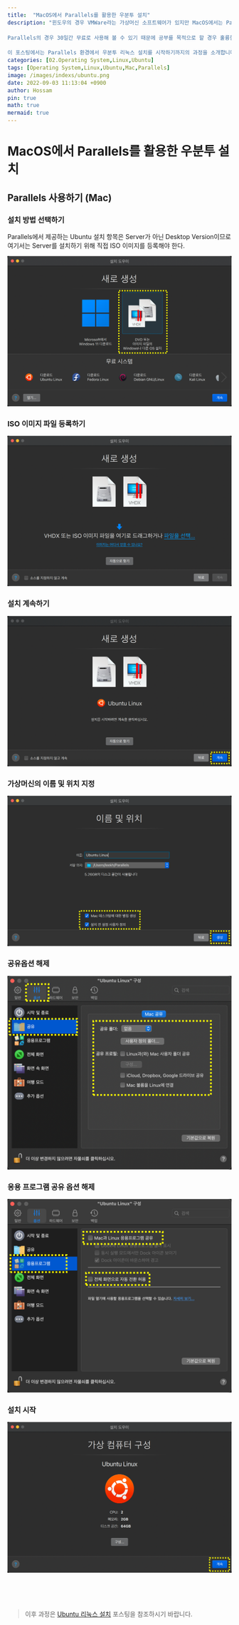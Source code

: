 ```yaml
---
title:  "MacOS에서 Parallels를 활용한 우분투 설치"
description: "윈도우의 경우 VMWare라는 가상머신 소프트웨어가 있지만 MacOS에서는 Parallels라는 가상머신 소프트웨어가 가장 좋은 효율을 보여줍니다. 물론 VMWare Fusion이라는 MacOS 전용도 있기는 합니다. 하지만 Parallels만큼의 성능을 보여주지는 않습니다. 한가지 아쉬운 점이라면 MacOS에서는 어떤 종류의 가상머신을 사용하더라도 무료로 사용할 수는 없다는 점입니다.

Parallels의 경우 30일간 무료로 사용해 볼 수 있기 때문에 공부를 목적으로 할 경우 훌륭한 대안이 되어 줍니다. ~~(사실 대부분의 맥 사용자들이 Parallels를 유료 혹은 어둠의 경로를 통해 사용하고 있기는 합니다.)~~

이 포스팅에서는 Parallels 환경에서 우분투 리눅스 설치를 시작하기까지의 과정을 소개합니다."
categories: [02.Operating System,Linux,Ubuntu]
tags: [Operating System,Linux,Ubuntu,Mac,Parallels]
image: /images/indexs/ubuntu.png
date: 2022-09-03 11:13:04 +0900
author: Hossam
pin: true
math: true
mermaid: true
---
```


# MacOS에서 Parallels를 활용한 우분투 설치

## Parallels 사용하기 (Mac)

### 설치 방법 선택하기

Parallels에서 제공하는 Ubuntu 설치 항목은 Server가 아닌 Desktop Version이므로 여기서는 Server를 설치하기 위해 직접 ISO 이미지를 등록해야 한다.

![img](/images/2022/0903/pa01.png)

### ISO 이미지 파일 등록하기

![img](/images/2022/0903/pa02.png)

### 설치 계속하기

![img](/images/2022/0903/pa03.png)

### 가상머신의 이름 및 위치 지정

![img](/images/2022/0903/pa04.png)

### 공유옵션 해제

![img](/images/2022/0903/pa05.png)

### 응용 프로그램 공유 옵션 해제

![img](/images/2022/0903/pa06.png)

### 설치 시작

![pa07](/images/2022/0903/pa07.png)

<br/><br/><br/>

> 이후 과정은 [Ubuntu 리눅스 설치](/posts/Ubuntu-%EB%A6%AC%EB%88%85%EC%8A%A4-%EC%84%A4%EC%B9%98/) 포스팅을 참조하시기 바랍니다.